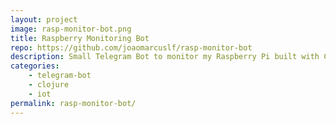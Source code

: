 ```yaml
---
layout: project
image: rasp-monitor-bot.png
title: Raspberry Monitoring Bot
repo: https://github.com/joaomarcuslf/rasp-monitor-bot
description: Small Telegram Bot to monitor my Raspberry Pi built with Clojure
categories:
    - telegram-bot
    - clojure
    - iot
permalink: rasp-monitor-bot/
---
```

